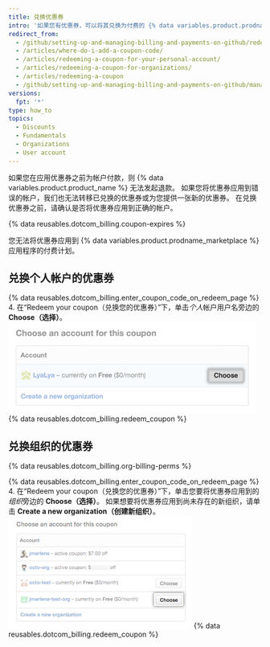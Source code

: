 ```yaml
---
title: 兑换优惠券
intro: '如果您有优惠券，可以将其兑换为付费的 {% data variables.product.prodname_dotcom %} 订阅。'
redirect_from:
  - /github/setting-up-and-managing-billing-and-payments-on-github/redeeming-a-coupon
  - /articles/where-do-i-add-a-coupon-code/
  - /articles/redeeming-a-coupon-for-your-personal-account/
  - /articles/redeeming-a-coupon-for-organizations/
  - /articles/redeeming-a-coupon
  - /github/setting-up-and-managing-billing-and-payments-on-github/managing-your-github-billing-settings/redeeming-a-coupon
versions:
  fpt: '*'
type: how_to
topics:
  - Discounts
  - Fundamentals
  - Organizations
  - User account
---
```


如果您在应用优惠券之前为帐户付款，则 {% data variables.product.product_name %} 无法发起退款。 如果您将优惠券应用到错误的帐户，我们也无法转移已兑换的优惠券或为您提供一张新的优惠券。 在兑换优惠券之前，请确认是否将优惠券应用到正确的帐户。

{% data reusables.dotcom_billing.coupon-expires %}

您无法将优惠券应用到 {% data variables.product.prodname_marketplace %} 应用程序的付费计划。

## 兑换个人帐户的优惠券

{% data reusables.dotcom_billing.enter_coupon_code_on_redeem_page %}
4. 在“Redeem your coupon（兑换您的优惠券）”下，单击*个人*帐户用户名旁边的 **Choose（选择）**。 ![选择按钮](/assets/images/help/settings/redeem-coupon-choose-button-for-personal-accounts.png)
{% data reusables.dotcom_billing.redeem_coupon %}

## 兑换组织的优惠券

{% data reusables.dotcom_billing.org-billing-perms %}

{% data reusables.dotcom_billing.enter_coupon_code_on_redeem_page %}
4. 在“Redeem your coupon（兑换您的优惠券）”下，单击您要将优惠券应用到的*组织*旁边的 **Choose（选择）**。 如果想要将优惠券应用到尚未存在的新组织，请单击 **Create a new organization（创建新组织）**。 ![选择按钮](/assets/images/help/settings/redeem-coupon-choose-button.png)
{% data reusables.dotcom_billing.redeem_coupon %}
